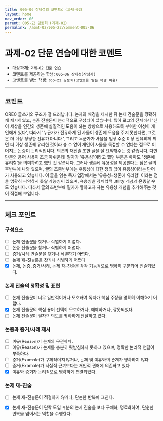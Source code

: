 ```yaml
---
title: 005-06 장제성의 코멘트c (과제-02) 
layout: home
nav_order: 06
parent: 005-22 김동희 (과제-02)
permalink: /asmt-02/005-22/comment-005-06
---
```


# 과제-02 단문 연습에 대한 코멘트

- 대상과제: `과제-02 단문 연습`
- 코멘트를 제공하는 학생: `005-06 장제성(작성자)` 
- 코멘트를 받는 학생: `005-22 김동희(코멘트를 받는 학생 이름)` 

---

## 코멘트

OREO 글쓰기의 구조가 잘 드러납니다. 논제의 배경을 제시한 뒤 논제 진술문을 명확하게 제시하였고, 논증 진술문이 논리적으로 구성되어 있습니다. 특히 로크의 전제에서 '신이 세상을 인간의 생존에 실질적인 도움이 되는 방향으로 사용하도록 부여한 이성이 개인에게 있다', 따라서 '누군가가 전유하게 된 사물이 생존에 도움을 주지 못한다면, 그것은 더 이상 정당한 전유가 아니다.', 그리고 누군가가 사물을 일정 수준 이상 전유하게 되면 더 이상 생존에 유리한 것이라 볼 수 없어 개인이 사물을 독점할 수 없다는 점으로 이어지는 논증이 논리적입니다. 의견의 재진술 또한 글을 잘 요약해주는 것 같습니다.
다만 단문의 용어 사용이 조금 아쉬운데, 필자가 '유용성'이라고 했던 부분은 아마도 '생존에 유리함'을 의미하려고 했던 것 같습니다. 그러나 생존에 유용성을 제공한다는 점은 글의 후반부에 나와 있으며, 글의 초중반부에는 유용성에 대한 정의 없이 유용성이라는 단어가 사용되고 있습니다. 이 글을 읽는 독자 입장에서는 '유용성=생존에 유리함' 이라는 점을 명확히 파악하지 못할 가능성이 있으며, 유용성을 경제학적 utility 개념과 혼동할 수도 있습니다. 따라서 글의 초반부에 필자가 말하고자 하는 유용성 개념을 추가해주는 것이 적절해 보입니다.

---

## 체크 포인트

### **구성요소**
- [ ] 논제 진술문을 찾거나 식별하기 어렵다.
- [ ] 논증 진술문을 찾거나 식별하기 어렵다.
- [ ] 증거/사례 진술문을 찾거나 식별하기 어렵다.
- [ ] 논제 재-진술문을 찾거나 식별하기 어렵다.
- [x] 논제, 논증, 증거/사례, 논제 재-진술문 각각 기능적으로 명확히 구분되어 진술되었다.

### **논제 진술의 명확성 및 표현**  
- [ ] 논제 진술문이 너무 일반적이거나 모호하여 독자가 핵심 주장을 명확히 이해하기 어렵다.  
- [x] 논제 진술문의 핵심 용어 선택이 모호하거나, 애매하거나, 잘못되었다.  
- [ ] 논제 진술문이 필자의 의도를 명확하게 전달하고 있다.  

### **논증과 증거/사례 제시**  
- [ ] 이유(Reason)가 논제와 무관하다.
- [ ] 이유(Reason)가 논제를 충분히 뒷받침하지 못하고 있으며, 명확한 논리적 연결이 부족하다.  
- [ ] 증거(Example)가 구체적이지 않거나, 논제 및 이유와의 관계가 명확하지 않다. 
- [ ] 증거(Example)가 사실적 근거보다는 개인적 견해에 의존하고 있다.  
- [x] 이유와 증거가 논리적으로 명확하게 연결되었다.  

### **논제 재-진술**  
- [ ] 논제 재-진술문이 적절하지 않거나, 단순한 반복에 그친다.   
- [x] 논제 재-진술문이 단락 도입 부분의 논제 진술을 보다 구체화, 명료화하여, 단순한 반복을 넘어서는 역할을 수행한다.  

